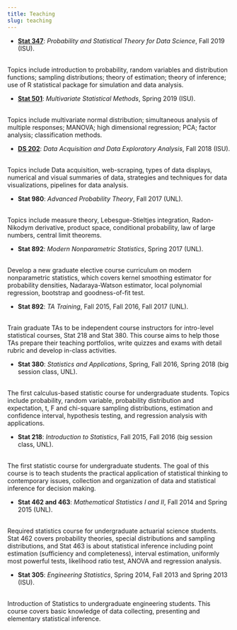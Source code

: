 ```yaml
---
title: Teaching
slug: teaching
---
```


- [**Stat 347**](https://yumouqiu.github.io/stat347/): *Probability and Statistical Theory for Data Science*, Fall 2019 (ISU).
<br>
Topics include introduction to probability, random variables and distribution functions; sampling distributions; theory of estimation; theory of inference; use of R statistical package for simulation and data analysis.

- [**Stat 501**](https://yumouqiu.github.io/Multivariate-Statistical-Methods/): *Multivariate Statistical Methods*, Spring 2019 (ISU).
<br>
Topics include multivariate normal distribution; simultaneous analysis of multiple responses; MANOVA; high dimensional regression; PCA; factor analysis; classification methods. 

- [**DS 202**](https://yumouqiu.github.io/Data-Science-202-ISU/): *Data Acquisition and Data Exploratory Analysis*, Fall 2018 (ISU).
<br>
Topics include Data acquisition, web-scraping, types of data displays, numerical and visual summaries of data, strategies and techniques for data visualizations, pipelines for data analysis.

- **Stat 980**: *Advanced Probability Theory*, Fall 2017 (UNL).
<br>
Topics include measure theory, Lebesgue-Stieltjes integration, Radon-Nikodym derivative, product space, conditional probability, law of large numbers, central limit theorems.

- **Stat 892**: *Modern Nonparametric Statistics*, Spring 2017 (UNL).
<br>
Develop a new graduate elective course curriculum on modern nonparametric statistics, which covers kernel smoothing estimator for probability densities, Nadaraya-Watson estimator, local polynomial regression, bootstrap and goodness-of-fit test.

- **Stat 892**: *TA Training*, Fall 2015, Fall 2016, Fall 2017 (UNL).
<br>
Train graduate TAs to be independent course instructors for intro-level statistical courses, Stat 218 and Stat 380. This course aims to help those TAs prepare their teaching portfolios, write quizzes and exams with detail rubric and develop in-class activities.

- **Stat 380**: *Statistics and Applications*, Spring, Fall 2016, Spring 2018 (big session class, UNL).
<br>
The first calculus-based statistic course for undergraduate students. Topics include probability, random variable, probability distribution and expectation, t, F and chi-square sampling distributions, estimation and confidence interval, hypothesis testing, and regression analysis with applications. 

- **Stat 218**: *Introduction to Statistics*, Fall 2015, Fall 2016 (big session class, UNL).
<br>
The first statistic course for undergraduate students. The goal of this course is to teach students the practical application of statistical thinking to contemporary issues, collection and organization of data and statistical inference for decision making. 

- **Stat 462 and 463**: *Mathematical Statistics I and II*, Fall 2014 and Spring 2015 (UNL). 
<br>
Required statistics course for undergraduate actuarial science students. Stat 462 covers probability theories, special distributions and sampling distributions, and Stat 463 is about statistical inference including point estimation (sufficiency and completeness), interval estimation, uniformly most powerful tests, likelihood ratio test, ANOVA and regression analysis.

- **Stat 305**: *Engineering Statistics*, Spring 2014, Fall 2013 and Spring 2013 (ISU). 
<br>
Introduction of Statistics to undergraduate engineering students. This course covers basic knowledge of data collecting, presenting and elementary statistical inference.
